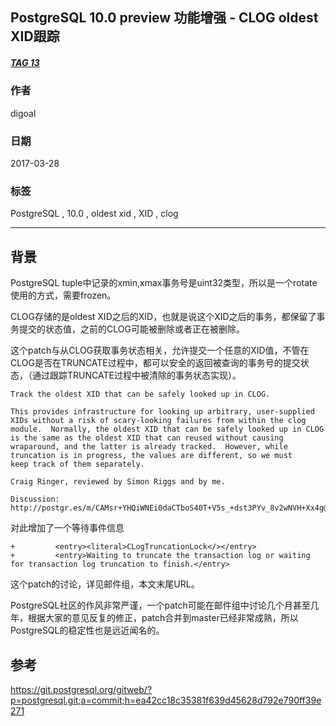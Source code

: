 ## PostgreSQL 10.0 preview 功能增强 - CLOG oldest XID跟踪  
##### [TAG 13](../class/13.md)
                                                                    
### 作者                                                                                                                 
digoal                                                               
                                                                      
### 日期                                                                 
2017-03-28                                                                
                                                                  
### 标签                                                               
PostgreSQL , 10.0 , oldest xid , XID , clog            
                                                                    
----                                                              
                                                                       
## 背景      
PostgreSQL tuple中记录的xmin,xmax事务号是uint32类型，所以是一个rotate使用的方式，需要frozen。  
  
CLOG存储的是oldest XID之后的XID，也就是说这个XID之后的事务，都保留了事务提交的状态值，之前的CLOG可能被删除或者正在被删除。  
  
这个patch与从CLOG获取事务状态相关，允许提交一个任意的XID值，不管在CLOG是否在TRUNCATE过程中，都可以安全的返回被查询的事务号的提交状态，（通过跟踪TRUNCATE过程中被清除的事务状态实现）。  
  
```  
Track the oldest XID that can be safely looked up in CLOG.  
  
This provides infrastructure for looking up arbitrary, user-supplied  
XIDs without a risk of scary-looking failures from within the clog  
module.  Normally, the oldest XID that can be safely looked up in CLOG  
is the same as the oldest XID that can reused without causing  
wraparound, and the latter is already tracked.  However, while  
truncation is in progress, the values are different, so we must  
keep track of them separately.  
  
Craig Ringer, reviewed by Simon Riggs and by me.  
  
Discussion: http://postgr.es/m/CAMsr+YHQiWNEi0daCTboS40T+V5s_+dst3PYv_8v2wNVH+Xx4g@mail.gmail.com  
```  
    
对此增加了一个等待事件信息  
  
```    
+         <entry><literal>CLogTruncationLock</></entry>  
+         <entry>Waiting to truncate the transaction log or waiting for transaction log truncation to finish.</entry>  
```    
    
这个patch的讨论，详见邮件组，本文末尾URL。        
        
PostgreSQL社区的作风非常严谨，一个patch可能在邮件组中讨论几个月甚至几年，根据大家的意见反复的修正，patch合并到master已经非常成熟，所以PostgreSQL的稳定性也是远近闻名的。         
      
## 参考      
https://git.postgresql.org/gitweb/?p=postgresql.git;a=commit;h=ea42cc18c35381f639d45628d792e790ff39e271  
